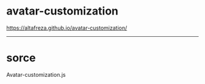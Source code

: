 # avatar-customization


https://altafreza.github.io/avatar-customization/


--------------------------------------------------------------------------
# sorce
Avatar-customization.js
